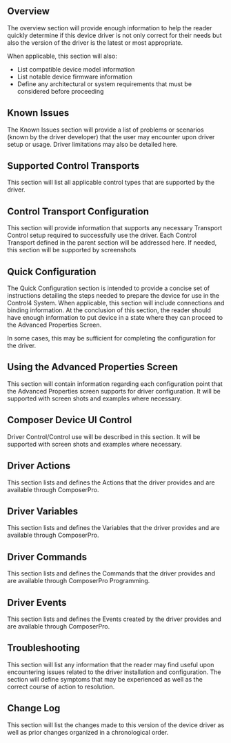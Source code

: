 ## Overview
The overview section will provide enough information to help the reader quickly determine if this device driver is not only correct for their needs but also the version of the driver is the latest or most appropriate.

When applicable, this section will also:

* List compatible device model information
* List notable device firmware information
* Define any architectural or system requirements that must be considered before proceeding

## Known Issues
The Known Issues section will provide a list of problems or scenarios (known by the driver developer) that the user may encounter upon driver setup or usage. Driver limitations may also be detailed here.

## Supported Control Transports
This section will list all applicable control types that are supported by the driver.

## Control Transport Configuration
This section will provide information that supports any necessary Transport Control setup required to successfully use the driver. Each Control Transport defined in the parent section will be addressed here. If needed, this section will be supported by screenshots

## Quick Configuration
The Quick Configuration section is intended to provide a concise set of instructions detailing the steps needed to prepare the device for use in the Control4 System. When applicable, this section will include connections and binding information. At the conclusion of this section, the reader should have enough information to put device in a state where they can proceed to the Advanced Properties Screen. 

In some cases, this may be sufficient for completing the configuration for the driver.

## Using the Advanced Properties Screen
This section will contain information regarding each configuration point that the Advanced Properties screen supports for driver configuration. It will be supported with screen shots and examples where necessary.

## Composer Device UI Control
Driver Control/Control use will be described in this section. It will be supported with screen shots and examples where necessary.

## Driver Actions
This section lists and defines the Actions that the driver provides and are available through ComposerPro.

## Driver Variables
This section lists and defines the Variables that the driver provides and are available through ComposerPro.

## Driver Commands
This section lists and defines the Commands that the driver provides and are available through ComposerPro Programming. 

## Driver Events
This section lists and defines the Events created by the driver provides and are available through ComposerPro.

## Troubleshooting
This section will list any information that the reader may find useful upon encountering issues related to the driver installation and configuration. The section will define symptoms that may be experienced as well as the correct course of action to resolution.

## Change Log
This section will list the changes made to this version of the device driver as well as prior changes organized in a chronological order.
